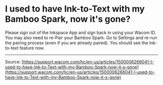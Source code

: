# I used to have Ink-to-Text with my Bamboo Spark, now it's gone?

Please sign out of the Inkspace App and sign back in using your Wacom ID.
You may also need to re-Pair your Bamboo Spark.
Go to Settings and re-run the pairing process (even if you are already paired).
You should see the Ink-to-text feature now.

---
Source: [https://support.wacom.com/hc/en-us/articles/1500006266041-I-used-to-have-Ink-to-Text-with-my-Bamboo-Spark-now-it-s-gone](https://support.wacom.com/hc/en-us/articles/1500006266041-I-used-to-have-Ink-to-Text-with-my-Bamboo-Spark-now-it-s-gone)
